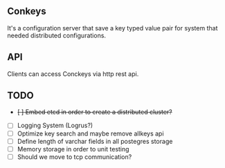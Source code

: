 ## Conkeys

It's a configuration server that save a key typed value pair for system that needed distributed configurations.

## API

Clients can access Conckeys via http rest api.

## TODO

- ~~[ ] Embed etcd in order to create a distributed cluster?~~
- [ ] Logging System (Logrus?)
- [ ] Optimize key search and maybe remove allkeys api
- [ ] Define length of varchar fields in all postegres storage
- [ ] Memory storage in order to unit testing
- [ ] Should we move to tcp communication?
